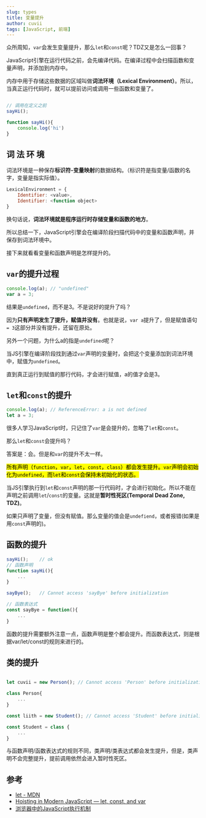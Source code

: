 ```yaml
---
slug: types
title: 变量提升
author: cuvii
tags: [JavaScript, 前端]
---
```



众所周知，`var`会发生变量提升，那么`let`和`const`呢？TDZ又是怎么一回事？

<!--truncate-->

JavaScript引擎在运行代码之前，会先编译代码。在编译过程中会扫描函数和变量声明，并添加到内存中。

内存中用于存储这些数据的区域叫做**词法环境（Lexical Environment）**。所以，当真正运行代码时，就可以提前访问或调用一些函数和变量了。

```javascript

// 调用在定义之前
sayHi();

function sayHi(){
    console.log('hi')
}

```

## 词 法 环 境

词法环境是一种保存**标识符-变量映射**的数据结构。（标识符是指变量/函数的名字，变量是指实际值）。
```javascript
LexicalEnvironment = {
    Identifier: <value>,
    Identifier: <function object>
}
```

换句话说，**词法环境就是程序运行时存储变量和函数的地方**。

所以总结一下，JavaScript引擎会在编译阶段扫描代码中的变量和函数声明，并保存到词法环境中。

接下来就看看变量和函数声明是怎样提升的。

## `var`的提升过程

```javascript
console.log(a); // "undefined"
var a = 3;
```

结果是`undefined`，而不是3。不是说好的提升了吗？

因为**只有声明发生了提升，赋值并没有**。也就是说，`var a`提升了，但是赋值语句`= 3`这部分并没有提升，还留在原处。

另外一个问题，为什么a的指是`undefined`呢？

当JS引擎在编译阶段找到通过`var`声明的变量时，会把这个变量添加到词法环境中，赋值为`undefined`。

直到真正运行到赋值的那行代码，才会进行赋值，a的值才会是3。

## `let`和`const`的提升

```javascript
console.log(a); // ReferenceError: a is not defined
let a = 3;
```

很多人学习JavaScript时，只记住了`var`是会提升的，忽略了`let`和`const`。

那么`let`和`const`会提升吗？

答案是：会。但是和`var`的提升不太一样。

<mark>所有声明（`function`，`var`，`let`，`const`，`class`）都会发生提升。`var`声明会初始化为`undefined`，而`let`和`const`会保持未初始化的状态。</mark>

当JS引擎执行到`let`和`const`声明的那一行代码时，才会进行初始化。所以不能在声明之前调用`let`/`const`的变量。这就是**暂时性死区(Temporal Dead Zone, TDZ)**。

如果只声明了变量，但没有赋值。那么变量的值会是`undefiend`，或者报错(如果是用`const`声明的)。


## 函数的提升

```javascript
sayHi();    // ok
// 函数声明
function sayHi(){
    ...
}

sayBye();   // Cannot access 'sayBye' before initialization 

// 函数表达式
const sayBye = function(){
    ...
}

```

函数的提升需要额外注意一点，函数声明是整个都会提升。而函数表达式，则是根据var/let/const的规则来进行的。

## 类的提升

```javascript

let cuvii = new Person(); // Cannot access 'Person' before initialization

class Person{
    ...
}

const liith = new Student(); // Cannot access 'Student' before initialization

const Student = class {
    ...
}

```

与函数声明/函数表达式的规则不同，类声明/类表达式都会发生提升，但是，类声明不会完整提升，提前调用依然会进入暂时性死区。


## 参考

- [let - MDN](https://developer.mozilla.org/en-US/docs/Web/JavaScript/Reference/Statements/let)
- [Hoisting in Modern JavaScript — let, const, and var](https://blog.bitsrc.io/hoisting-in-modern-javascript-let-const-and-var-b290405adfda)
- [浏览器中的JavaScript执行机制](https://time.geekbang.org/column/intro/216)